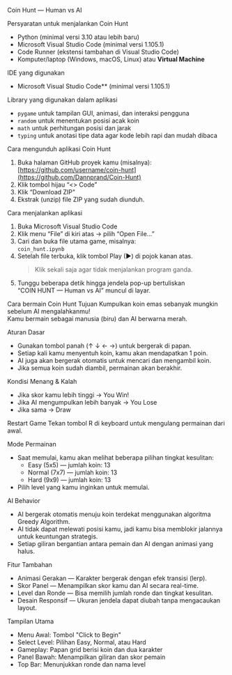 Coin Hunt — Human vs AI

Persyaratan untuk menjalankan Coin Hunt
  - Python (minimal versi 3.10 atau lebih baru)  
  - Microsoft Visual Studio Code (minimal versi 1.105.1)  
  - Code Runner (ekstensi tambahan di Visual Studio Code)  
  - Komputer/laptop (Windows, macOS, Linux) atau **Virtual Machine**

IDE yang digunakan
- Microsoft Visual Studio Code** (minimal versi 1.105.1)

Library yang digunakan dalam aplikasi
- `pygame` untuk tampilan GUI, animasi, dan interaksi pengguna  
- `random` untuk menentukan posisi acak koin  
- `math` untuk perhitungan posisi dan jarak  
- `typing` untuk anotasi tipe data agar kode lebih rapi dan mudah dibaca  

Cara mengunduh aplikasi Coin Hunt
1. Buka halaman GitHub proyek kamu (misalnya):  
   [https://github.com/username/coin-hunt](https://github.com/Dannprand/Coin-Hunt)
2. Klik tombol hijau “<> Code”
3. Klik “Download ZIP"
4. Ekstrak (unzip) file ZIP yang sudah diunduh.

Cara menjalankan aplikasi
1. Buka Microsoft Visual Studio Code
2. Klik menu “File” di kiri atas → pilih “Open File…”
3. Cari dan buka file utama game, misalnya:  
   `coin_hunt.ipynb`
4. Setelah file terbuka, klik tombol Play (▶) di pojok kanan atas.  
   > Klik sekali saja agar tidak menjalankan program ganda.
5. Tunggu beberapa detik hingga jendela pop-up bertuliskan  
   “COIN HUNT — Human vs AI” muncul di layar.

Cara bermain Coin Hunt
Tujuan
Kumpulkan koin emas sebanyak mungkin sebelum AI mengalahkanmu!  
Kamu bermain sebagai manusia (biru) dan AI berwarna merah.

Aturan Dasar
- Gunakan tombol panah (↑ ↓ ← →) untuk bergerak di papan.  
- Setiap kali kamu menyentuh koin, kamu akan mendapatkan 1 poin.  
- AI juga akan bergerak otomatis untuk mencari dan mengambil koin.  
- Jika semua koin sudah diambil, permainan akan berakhir.

Kondisi Menang & Kalah
- Jika skor kamu lebih tinggi -> You Win!
- Jika AI mengumpulkan lebih banyak -> You Lose
- Jika sama -> Draw

Restart Game
Tekan tombol R di keyboard untuk mengulang permainan dari awal.

Mode Permainan
- Saat memulai, kamu akan melihat beberapa pilihan tingkat kesulitan:
  - Easy (5x5) — jumlah koin: 13  
  - Normal (7x7) — jumlah koin: 13  
  - Hard (9x9) — jumlah koin: 13  
- Pilih level yang kamu inginkan untuk memulai.

AI Behavior
  - AI bergerak otomatis menuju koin terdekat menggunakan algoritma Greedy Algorithm.  
  - AI tidak dapat melewati posisi kamu, jadi kamu bisa memblokir jalannya untuk keuntungan strategis.  
  -  Setiap giliran bergantian antara pemain dan AI dengan animasi yang halus.

Fitur Tambahan
  - Animasi Gerakan — Karakter bergerak dengan efek transisi (lerp).  
  - Skor Panel — Menampilkan skor kamu dan AI secara real-time.    
  - Level dan Ronde — Bisa memilih jumlah ronde dan tingkat kesulitan.  
  - Desain Responsif — Ukuran jendela dapat diubah tanpa mengacaukan layout.

Tampilan Utama
  - Menu Awal: Tombol "Click to Begin"
  - Select Level: Pilihan Easy, Normal, atau Hard
  - Gameplay: Papan grid berisi koin dan dua karakter
  - Panel Bawah: Menampilkan giliran dan skor pemain
  - Top Bar: Menunjukkan ronde dan nama level
